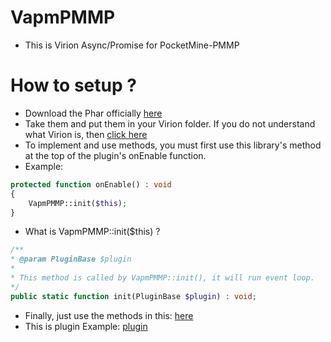 # VapmPMMP
- This is Virion Async/Promise for PocketMine-PMMP

# How to setup ?
- Download the Phar officially [here](https://poggit.pmmp.io/ci/VennDev/VapmPMMP/VapmPMMP)
- Take them and put them in your Virion folder. If you do not understand what Virion is, then [click here](https://poggit.pmmp.io/p/DEVirion/1.2.8)
- To implement and use methods, you must first use this library's method at the top of the plugin's onEnable function.
- Example:
```php
protected function onEnable() : void
{
    VapmPMMP::init($this);
}
```
- What is VapmPMMP::init($this) ?
```php
/**
* @param PluginBase $plugin
*
* This method is called by VapmPMMP::init(), it will run event loop.
*/
public static function init(PluginBase $plugin) : void;
```
- Finally, just use the methods in this: [here](https://github.com/VennDev/Vapm/blob/main/README.md)
- This is plugin Example: [plugin](https://github.com/VennDev/SimplifyLibasynql/tree/main/Examples/Test)

